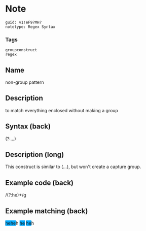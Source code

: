 # Note
```
guid: v1!eF9?MH?
notetype: Regex Syntax
```

### Tags
```
groupconstruct
regex
```

## Name
non-group pattern

## Description
to match everything enclosed without making a group

## Syntax (back)
<div><div>(?:...)</div></div>

## Description (long)
This construct is similar to (...), but won't create a capture group.

## Example code (back)
/(?:he)+/g

## Example matching (back)
<div><span style="background-color: rgb(0, 170, 255);">hehe</span>h <span style="background-color: rgb(0, 170, 255);">he</span> <span style="background-color: rgb(0, 170, 255);">he</span>h
</div>
